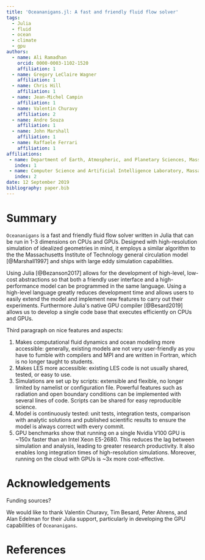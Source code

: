 ```yaml
---
title: 'Oceananigans.jl: A fast and friendly fluid flow solver'
tags:
  - Julia
  - fluid
  - ocean
  - climate
  - gpu
authors:
  - name: Ali Ramadhan
    orcid: 0000-0003-1102-1520
    affiliation: 1
  - name: Gregory LeClaire Wagner
    affiliation: 1
  - name: Chris Hill
    affiliation: 1
  - name: Jean-Michel Campin
    affiliation: 1
  - name: Valentin Churavy
    affiliation: 2
  - name: Andre Souza
    affiliation: 1
  - name: John Marshall
    affiliation: 1
  - name: Raffaele Ferrari
    affiliation: 1
affiliations:
 - name: Department of Earth, Atmospheric, and Planetary Sciences, Massachusetts Institute of Technology
   index: 1
 - name: Computer Science and Artificial Intelligence Laboratory, Massachusetts Institute of Technology
   index: 2
date: 12 September 2019
bibliography: paper.bib
---
```


# Summary

``Oceananigans`` is a fast and friendly fluid flow solver written in Julia that
can be run in 1-3 dimensions on CPUs and GPUs. Designed with high-resolution
simulation of idealized geometries in mind, it employs a similar algorithm to
the the Massachusetts Institute of Technology general circulation model
[@Marshall1997] and ships with large eddy simulation capabilities.

Using Julia [@Bezanson2017] allows for the development of high-level,
low-cost abstractions so that both a friendly user interface and a
high-performance model can be programmed in the same language. Using a
high-level language greatly reduces development time and allows users to easily
extend the model and implement new features to carry out their experiments.
Furthermore Julia's native GPU compiler [@Besard2019] allows us to develop a
single code base that executes efficiently on CPUs and GPUs.

Third paragraph on nice features and aspects:
1. Makes computational fluid dynamics and ocean modeling more accessible:
   generally, existing models are not very user-friendly as you have to fumble
   with compilers and MPI and are written in Fortran, which is no longer
   taught to students.
2. Makes LES more accessible: existing LES code is not usually shared,
   tested, or easy to use.
3. Simulations are set up by scripts: extensible and flexible, no longer
   limited by namelist or configuration file. Powerful features such as
   radiation and open boundary conditions can be implemented with several
   lines of code. Scripts can be shared for easy reproducible science.
4. Model is continuously tested: unit tests, integration tests, comparison
   with analytic solutions and published scientific results to ensure the
   model is always correct with every commit.
5. GPU benchmarks show that running on a single Nvidia V100 GPU is ~150x
   faster than an Intel Xeon E5-2680. This reduces the lag between
   simulation and analysis, leading to greater research productivity.
   It also enables long integration times of high-resolution simulations.
   Moreover, running on the cloud with GPUs is ~3x more cost-effective.

# Acknowledgements

Funding sources?

We would like to thank Valentin Churavy, Tim Besard, Peter Ahrens, and Alan
Edelman for their Julia support, particularly in developing the GPU capabilities
of ``Oceananigans``.

# References
